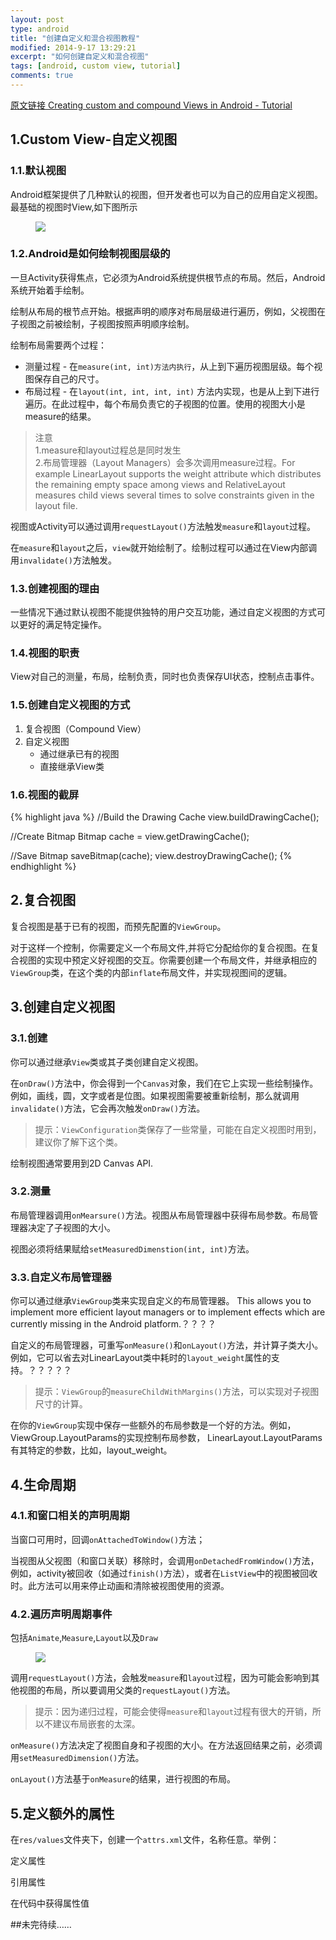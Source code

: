 ```yaml
---
layout: post
type: android
title: "创建自定义和混合视图教程"
modified: 2014-9-17 13:29:21
excerpt: "如何创建自定义和混合视图"
tags: [android, custom view, tutorial]
comments: true
---
```

[原文链接 Creating custom and compound Views in Android - Tutorial](http://www.vogella.com/tutorials/AndroidCustomViews/article.html#tutorial_compoundcontrols3)

## 1.Custom View-自定义视图
### 1.1.默认视图
Android框架提供了几种默认的视图，但开发者也可以为自己的应用自定义视图。最基础的视图时View,如下图所示

<figure>
   <a href="http://chiemyblog.qiniudn.com/xandroid_viewhierarchy10.png.pagespeed.ic.nQTkkQQ3Y8.png"><img src="http://chiemyblog.qiniudn.com/xandroid_viewhierarchy10.png.pagespeed.ic.nQTkkQQ3Y8.png"></a>
   <figcaption></figcaption>
</figure>

### 1.2.Android是如何绘制视图层级的
一旦Activity获得焦点，它必须为Android系统提供根节点的布局。然后，Android系统开始着手绘制。

绘制从布局的根节点开始。根据声明的顺序对布局层级进行遍历，例如，父视图在子视图之前被绘制，子视图按照声明顺序绘制。

绘制布局需要两个过程：

- 测量过程 - 在`measure(int, int)方法内执行`，从上到下遍历视图层级。每个视图保存自己的尺寸。
- 布局过程 - 	在`layout(int, int, int, int)` 方法内实现，也是从上到下进行遍历。在此过程中，每个布局负责它的子视图的位置。使用的视图大小是measure的结果。

>注意<br/>
>1.measure和layout过程总是同时发生<br/>
>2.布局管理器（Layout Managers）会多次调用measure过程。For example LinearLayout supports the weight attribute which distributes the remaining empty space among views and RelativeLayout measures child views several times to solve constraints given in the layout file.

视图或Activity可以通过调用`requestLayout()`方法触发`measure`和`layout`过程。

在`measure`和`layout`之后，`view`就开始绘制了。绘制过程可以通过在View内部调用`invalidate()`方法触发。

### 1.3.创建视图的理由
一些情况下通过默认视图不能提供独特的用户交互功能，通过自定义视图的方式可以更好的满足特定操作。

### 1.4.视图的职责
View对自己的测量，布局，绘制负责，同时也负责保存UI状态，控制点击事件。

### 1.5.创建自定义视图的方式
1. 复合视图（Compound View）
2. 自定义视图
	- 通过继承已有的视图
	- 直接继承View类

### 1.6.视图的截屏

{% highlight java %}
//Build the Drawing Cache
view.buildDrawingCache();

//Create Bitmap
Bitmap cache = view.getDrawingCache();

//Save Bitmap
saveBitmap(cache);
view.destroyDrawingCache(); 
{% endhighlight %}

## 2.复合视图
复合视图是基于已有的视图，而预先配置的`ViewGroup`。

对于这样一个控制，你需要定义一个布局文件,并将它分配给你的复合视图。在复合视图的实现中预定义好视图的交互。你需要创建一个布局文件，并继承相应的`ViewGroup`类，在这个类的内部`inflate`布局文件，并实现视图间的逻辑。

## 3.创建自定义视图

### 3.1.创建
你可以通过继承`View`类或其子类创建自定义视图。

在`onDraw()`方法中，你会得到一个`Canvas`对象，我们在它上实现一些绘制操作。例如，画线，圆，文字或者是位图。如果视图需要被重新绘制，那么就调用`invalidate()`方法，它会再次触发`onDraw()`方法。

>提示：`ViewConfiguration`类保存了一些常量，可能在自定义视图时用到，建议你了解下这个类。

绘制视图通常要用到2D Canvas API.

### 3.2.测量
布局管理器调用`onMearsure()`方法。视图从布局管理器中获得布局参数。布局管理器决定了子视图的大小。

视图必须将结果赋给`setMeasuredDimenstion(int, int)`方法。

### 3.3.自定义布局管理器
你可以通过继承`ViewGroup`类来实现自定义的布局管理器。	This allows you to implement more efficient layout managers or to implement effects which are currently missing in the Android platform.？？？？

自定义的布局管理器，可重写`onMeasure()`和`onLayout()`方法，并计算子类大小。例如，它可以省去对LinearLayout类中耗时的`layout_weight`属性的支持。？？？？？

>提示：`ViewGroup`的`measureChildWithMargins()`方法，可以实现对子视图尺寸的计算。

在你的`ViewGroup`实现中保存一些额外的布局参数是一个好的方法。例如，ViewGroup.LayoutParams的实现控制布局参数， LinearLayout.LayoutParams有其特定的参数，比如，layout_weight。

## 4.生命周期

### 4.1.和窗口相关的声明周期

当窗口可用时，回调`onAttachedToWindow()`方法；

当视图从父视图（和窗口关联）移除时，会调用`onDetachedFromWindow()`方法，例如，activity被回收（如通过`finish()`方法），或者在`ListView`中的视图被回收时。此方法可以用来停止动画和清除被视图使用的资源。

### 4.2.遍历声明周期事件
包括`Animate`,`Measure`,`Layout`以及`Draw`

<figure>
   <a href="http://chiemyblog.qiniudn.com/xview_traversallifecycle10.png.pagespeed.ic.xtwuGrv__z.png"><img src="http://chiemyblog.qiniudn.com/xview_traversallifecycle10.png.pagespeed.ic.xtwuGrv__z.png" align="middle"></a>
   <figcaption></figcaption>
</figure>

调用`requestLayout()`方法，会触发`measure`和`layout`过程，因为可能会影响到其他视图的布局，所以要调用父类的`requestLayout()`方法。

>提示：因为递归过程，可能会使得`measure`和`layout`过程有很大的开销，所以不建议布局嵌套的太深。

`onMeasure()`方法决定了视图自身和子视图的大小。在方法返回结果之前，必须调用`setMeasuredDimension()`方法。

`onLayout()`方法基于`onMeasure`的结果，进行视图的布局。

## 5.定义额外的属性

在`res/values`文件夹下，创建一个`attrs.xml`文件，名称任意。举例：

定义属性
<script src="https://gist.github.com/chiemy/2a8f10cc32886cf40c24.js?file=attrs.xml"></script>

引用属性
<script src="https://gist.github.com/chiemy/2a8f10cc32886cf40c24.js?file=attrs_use_demo.xml"></script>

在代码中获得属性值
<script src="https://gist.github.com/chiemy/2a8f10cc32886cf40c24.js?file=access_attrs_demo.java"></script>


##未完待续……